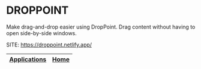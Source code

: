 # DROPPOINT

 Make drag-and-drop easier using DropPoint. Drag content without having  to open side-by-side windows.

 SITE: https://droppoint.netlify.app/

 | [Applications](https://portable-linux-apps.github.io/apps.html) | [Home](https://portable-linux-apps.github.io)
 | --- | --- |
